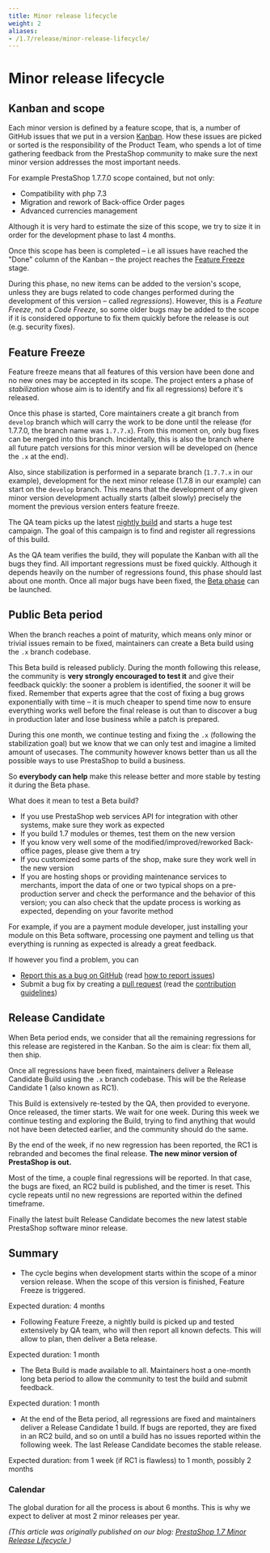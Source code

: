 ```yaml
---
title: Minor release lifecycle
weight: 2
aliases:
- /1.7/release/minor-release-lifecycle/
---
```


# Minor release lifecycle

## Kanban and scope

Each minor version is defined by a feature scope, that is, a number of GitHub issues that we put in a version [Kanban](https://help.github.com/en/github/managing-your-work-on-github/about-project-boards). How these issues are picked or sorted is the responsibility of the Product Team, who spends a lot of time gathering feedback from the PrestaShop community to make sure the next minor version addresses the most important needs.

For example PrestaShop 1.7.7.0 scope contained, but not only:

- Compatibility with php 7.3
- Migration and rework of Back-office Order pages
- Advanced currencies management

Although it is very hard to estimate the size of this scope, we try to size it in order for the development phase to last 4 months.

Once this scope has been is completed – i.e all issues have reached the "Done" column of the Kanban – the project reaches the [Feature Freeze](https://en.wikipedia.org/wiki/Freeze_(software_engineering)) stage.

During this phase, no new items can be added to the version's scope, unless they are bugs related to code changes performed during the development of this version – called _regressions_). However, this is a _Feature Freeze_, not a _Code Freeze_, so some older bugs may be added to the scope if it is considered opportune to fix them quickly before the release is out (e.g. security fixes).

## Feature Freeze

Feature freeze means that all features of this version have been done and no new ones may be accepted in its scope. The project enters a phase of _stabilization_ whose aim is to identify and fix all regressions) before it's released.

Once this phase is started, Core maintainers create a git branch from `develop` branch which will carry the work to be done until the release (for 1.7.7.0, the branch name was `1.7.7.x`). From this moment on, only bug fixes can be merged into this branch. Incidentally, this is also the branch where all future patch versions for this minor version will be developed on (hence the `.x` at the end).

Also, since stabilization is performed in a separate branch (`1.7.7.x` in our example), development for the next minor release (1.7.8 in our example) can start on the `develop` branch. This means that the development of any given minor version development actually starts (albeit slowly) precisely the moment the previous version enters feature freeze.

The QA team picks up the latest [nightly build](https://nightly.prestashop.com/) and starts a huge test campaign. The goal of this campaign is to find and register all regressions of this build.

As the QA team verifies the build, they will populate the Kanban with all the bugs they find.
All important regressions must be fixed quickly. Although it depends heavily on the number of regressions found, this phase should last about one month. Once all major bugs have been fixed, the [Beta phase](https://en.wikipedia.org/wiki/Software_release_life_cycle#Beta) can be launched.

## Public Beta period

When the branch reaches a point of maturity, which means only minor or trivial issues remain to be fixed, maintainers can create a Beta build using the `.x` branch codebase.

This Beta build is released publicly. During the month following this release, the community is **very strongly encouraged to test it** and give their feedback quickly: the sooner a problem is identified, the sooner it will be fixed. Remember that experts agree that the cost of fixing a bug grows exponentially with time – it is much cheaper to spend time now to ensure everything works well before the final release is out than to discover a bug in production later and lose business while a patch is prepared.

During this one month, we continue testing and fixing the `.x` (following the stabilization goal) but we know that we can only test and imagine a limited amount of usecases. The community however knows better than us all the possible ways to use PrestaShop to build a business.

So **everybody can help** make this release better and more stable by testing it during the Beta phase.

What does it mean to test a Beta build?

- If you use PrestaShop web services API for integration with other systems, make sure they work as expected
- If you build 1.7 modules or themes, test them on the new version
- If you know very well some of the modified/improved/reworked Back-office pages, please give them a try
- If you customized some parts of the shop, make sure they work well in the new version
- If you are hosting shops or providing maintenance services to merchants, import the data of one or two typical shops on a pre-production server and check the performance and the behavior of this version; you can also check that the update process is working as expected, depending on your favorite method

For example, if you are a payment module developer, just installing your module on this Beta software, processing one payment and telling us that everything is running as expected is already a great feedback.

If however you find a problem, you can

 - [Report this as a bug on GitHub](https://github.com/PrestaShop/PrestaShop/issues) (read [how to report issues](https://devdocs.prestashop-project.org/1.7/contribute/contribute-reporting-issues/))
 - Submit a bug fix by creating a [pull request](https://github.com/PrestaShop/PrestaShop/compare) (read the [contribution guidelines](https://devdocs.prestashop-project.org/1.7/contribute/contribution-guidelines/))

## Release Candidate

When Beta period ends, we consider that all the remaining regressions for this release are registered in the Kanban. So the aim is clear: fix them all, then ship.

Once all regressions have been fixed, maintainers deliver a Release Candidate Build using the `.x` branch codebase. This will be the Release Candidate 1 (also known as RC1).

This Build is extensively re-tested by the QA, then provided to everyone. Once released, the timer starts. We wait for one week. During this week we continue testing and exploring the Build, trying to find anything that would not have been detected earlier, and the community should do the same.

By the end of the week, if no new regression has been reported, the RC1 is rebranded and becomes the final release. **The new minor version of PrestaShop is out.**

Most of the time, a couple final regressions will be reported. In that case, the bugs are fixed, an RC2 build is published, and the timer is reset. This cycle repeats until no new regressions are reported within the defined timeframe.

Finally the latest built Release Candidate becomes the new latest stable PrestaShop software minor release.

## Summary

- The cycle begins when development starts within the scope of a minor version release. When the scope of this version is finished, Feature Freeze is triggered.

Expected duration: 4 months

- Following Feature Freeze, a nightly build is picked up and tested extensively by QA team, who will then report all known defects. This will allow to plan, then deliver a Beta release.

Expected duration: 1 month

- The Beta Build is made available to all. Maintainers host a one-month long beta period to allow the community to test the build and submit feedback.

Expected duration: 1 month

- At the end of the Beta period, all regressions are fixed and maintainers deliver a Release Candidate 1 build.
If bugs are reported, they are fixed in an RC2 build, and so on until a build has no issues reported within the following week. The last Release Candidate becomes the stable release.

Expected duration: from 1 week (if RC1 is flawless) to 1 month, possibly 2 months

### Calendar

The global duration for all the process is about 6 months. This is why we expect to deliver at most 2 minor releases per year.


_(This article was originally published on our blog: [PrestaShop 1.7 Minor Release Lifecycle
](https://build.prestashop.com/news/ps17-minor-release-lifecycle/))_
